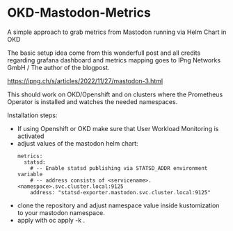 # OKD-Mastodon-Metrics
A simple approach to grab metrics from Mastodon running via Helm Chart in OKD

The basic setup idea come from this wonderfull post and all credits regarding grafana dashboard and metrics mapping goes to IPng Networks GmbH / The author of the blogpost.

https://ipng.ch/s/articles/2022/11/27/mastodon-3.html

This should work on OKD/Openshift and on clusters where the Prometheus Operator is installed and watches the needed namespaces.

Installation steps:
- If using Openshift or OKD make sure that User Workload Monitoring is activated
- adjust values of the mastodon helm chart:
  ```
  metrics:
    statsd:
      # -- Enable statsd publishing via STATSD_ADDR environment variable
      # -- address consists of <servicename>.<namespace>.svc.cluster.local:9125
      address: "statsd-exporter.mastodon.svc.cluster.local:9125"
  ```
- clone the repository and adjust namespace value inside kustomization to your mastodon namespace.
- apply with oc apply -k .
